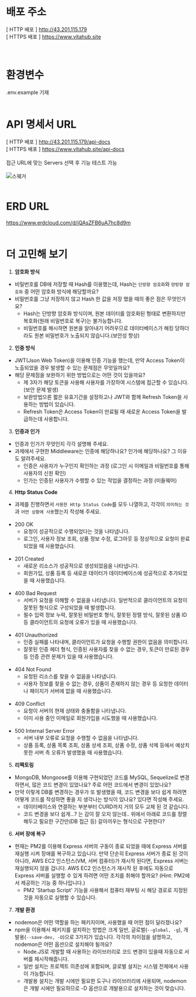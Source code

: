 # 배포 주소

[ HTTP 배포 ] http://43.201.115.179 <br>
[ HTTPS 배포 ] https://www.vitahub.site <br>
<br><br>

# 환경변수

.env.example 기재
<br><br>

# API 명세서 URL

[ HTTP 배포 ] http://43.201.115.179/api-docs <br>
[ HTTPS 배포 ] https://www.vitahub.site/api-docs <br><br>
접근 URL에 맞는 Servers 선택 후 기능 테스트 가능 <br><br>
![스웨거](https://img1.daumcdn.net/thumb/R1280x0/?scode=mtistory2&fname=https%3A%2F%2Fblog.kakaocdn.net%2Fdn%2Fbdj5Zg%2FbtsAEoSrZyz%2F1qnRaoaVgiI8iRKFs8miXK%2Fimg.png)
<br><br>

# ERD URL

https://www.erdcloud.com/d/iQAsZFB6uA7hc8d9m
<br><br>

# 더 고민해 보기

1. **암호화 방식**

- 비밀번호를 DB에 저장할 때 Hash를 이용했는데, Hash는 `단방향 암호화`와 `양방향 암호화` 중 어떤 암호화 방식에 해당할까요?
- 비밀번호를 그냥 저장하지 않고 Hash 한 값을 저장 했을 때의 좋은 점은 무엇인가요?
  - Hash는 단방향 암호화 방식이며, 원본 데이터를 암호화된 형태로 변환하지만 복호화(원래 비밀번호로 복구)는 불가능합니다.
  - 비밀번호를 해시하면 원본을 알아내기 어려우므로 데이터베이스가 해킹 당하더라도 원본 비밀번호가 노출되지 않습니다.(보안성 향상)

2. **인증 방식**

- JWT(Json Web Token)을 이용해 인증 기능을 했는데, 만약 Access Token이 노출되었을 경우 발생할 수 있는 문제점은 무엇일까요?
- 해당 문제점을 보완하기 위한 방법으로는 어떤 것이 있을까요?
  - 제 3자가 해당 토큰을 사용해 사용자를 가장하여 시스템에 접근할 수 있습니다. (보안 문제 발생)
  - 보완방법으론 짧은 유효기간을 설정하고나 JWT와 함께 Refresh Token을 사용하는 방법이 있습니다.
  - Refresh Token은 Access Token이 만료될 때 새로운 Access Token을 발급하는데 사용합니다.

3. **인증과 인가**

- 인증과 인가가 무엇인지 각각 설명해 주세요.
- 과제에서 구현한 Middleware는 인증에 해당하나요? 인가에 해당하나요? 그 이유도 알려주세요.
  - 인증은 사용자가 누구인지 확인하는 과정 (로그인 시 이메일과 비밀번호를 통해 사용자의 신원 확인)
  - 인가는 인증된 사용자가 수행할 수 있는 작업을 결정하는 과정 (미들웨어)

4. **Http Status Code**

- 과제를 진행하면서 `사용한 Http Status Code`를 모두 나열하고, 각각이 `의미하는 것`과 `어떤 상황에 사용`했는지 작성해 주세요.<br><br>
- 200 OK
  - 요청이 성공적으로 수행되었다는 것을 나타냅니다.
  - 로그인, 사용자 정보 조회, 상품 정보 수정, 로그아웃 등 정상적으로 요청이 완료되었을 때 사용했습니다.
    <br><br>
- 201 Created
  - 새로운 리소스가 성공적으로 생성되었음을 나타냅니다.
  - 회원가입, 상품 등록 등 새로운 데이터가 데이터베이스에 성공적으로 추가되었을 때 사용했습니다.
    <br><br>
- 400 Bad Request
  - 서버가 요청을 이해할 수 없음을 나타냅니다. 일반적으로 클라이언트의 요청이 잘못된 형식으로 구성되었을 때 발생합니다.
  - 필수 입력 정보 누락, 잘못된 비밀번호 형식, 잘못된 정렬 방식, 잘못된 상품 ID 등 클라이언트의 요청에 오류가 있을 때 사용했습니다.
    <br><br>
- 401 Unauthorized
  - 인증 실패를 나타내며, 클라이언트가 요청을 수행할 권한이 없음을 의미합니다.
  - 잘못된 인증 헤더 형식, 인증된 사용자를 찾을 수 없는 경우, 토큰이 만료된 경우 등 인증 관련 문제가 있을 때 사용했습니다.
    <br><br>
- 404 Not Found
  - 요청된 리소스를 찾을 수 없음을 나타냅니다.
  - 사용자 정보를 찾을 수 없는 경우, 상품이 존재하지 않는 경우 등 요청한 데이터나 페이지가 서버에 없을 때 사용했습니다.
    <br><br>
- 409 Conflict
  - 요청이 서버의 현재 상태와 충돌함을 나타냅니다.
  - 이미 사용 중인 이메일로 회원가입을 시도했을 때 사용했습니다.
    <br><br>
- 500 Internal Server Error
  - 서버 내부 오류로 요청을 수행할 수 없음을 나타냅니다.
  - 상품 등록, 상품 목록 조회, 상품 상세 조회, 상품 수정, 상품 삭제 등에서 예상치 못한 서버 측 오류가 발생했을 때 사용했습니다.

5. **리팩토링**

- MongoDB, Mongoose를 이용해 구현되었던 코드를 MySQL, Sequelize로 변경하면서, 많은 코드 변경이 있었나요? 주로 어떤 코드에서 변경이 있었나요?
- 만약 이렇게 DB를 변경하는 경우가 또 발생했을 때, 코드 변경을 보다 쉽게 하려면 어떻게 코드를 작성하면 좋을 지 생각나는 방식이 있나요? 있다면 작성해 주세요.
  - 데이터베이스와 연결하는 부분부터 CURD까지 거의 모두 교체 된 것 같습니다.
  - 코드 변경을 보다 쉽게...? 는 감이 잘 오지 않는데.. 위에서 아래로 코드를 정렬해두고 필요한 구간만(DB 접근 등) 갈아끼우는 형식으로 구현한다?

6. **서버 장애 복구**

- 현재는 PM2를 이용해 Express 서버의 구동이 종료 되었을 때에 Express 서버를 재실행 시켜 장애를 복구하고 있습니다. 만약 단순히 Express 서버가 종료 된 것이 아니라, AWS EC2 인스턴스(VM, 서버 컴퓨터)가 재시작 된다면, Express 서버는 재실행되지 않을 겁니다. AWS EC2 인스턴스가 재시작 된 후에도 자동으로 Express 서버를 실행할 수 있게 하려면 어떤 조치를 취해야 할까요?
  (Hint: PM2에서 제공하는 기능 중 하나입니다.)
  - PM2 'Startup Script' 기능을 사용해서 컴퓨터 재부팅 시 해당 경로로 지정된 것을 자동으로 실행할 수 있습니다.

7. **개발 환경**

- nodemon은 어떤 역할을 하는 패키지이며, 사용했을 때 어떤 점이 달라졌나요?
- npm을 이용해서 패키지를 설치하는 방법은 크게 일반, 글로벌(`--global, -g`), 개발용(`--save-dev, -D`)으로 3가지가 있습니다. 각각의 차이점을 설명하고, nodemon은 어떤 옵션으로 설치해야 될까요?
  - Node.JS로 개발할 때 사용하는 라이브러리로 코드 변경이 있을때 자동으로 서버를 재시작해줍니다.
  - 일반 설치는 프로젝트 의존성에 포함되며, 글로벌 설치는 시스템 전체에서 사용이 가능합니다.
  - 개발용 설치는 개발 시에만 필요한 도구나 라이브러리에 사용되며, nodemon은 개발 시에만 필요하므로 -D 옵션으로 개발용으로 설치하는 것이 맞습니다.
